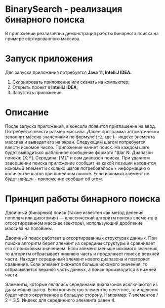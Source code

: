 # BinarySearch - реализация бинарного поиска

В приложении реализована демонстрация работы бинарного поиска на примере сортированного массива.

# Запуск приложения

Для запуска приложения потребуется **Java 11, IntelliJ IDEA.**

1. Склонировать приложение или скачать на компьютер;
2. Открыть проект в **IntelliJ IDEA**;
3. Запустить приложение.

# Описание

После запуска приложения, в консоли появится приглашение на ввод. Потребуется ввести размер массива.
Далее программа автоматически заполнит массив значениями по формуле `i*2`, где i - индекс элемента массива и выведет его на экран.
Следующим шагом потребуется ввести искомое число. Приложение начнет поиск. На каждом шаге будет выводиться шаблонное сообщение формата "Шаг N. Диапазон поиска: [X;Y]. Середина: [M]." и сам диапазон поиска.
При удачном завершении поиска приложение сообщит на какой позиции находится искомый элемент и сколько шагов потребовалось + информацию о количестве шагов при линейном поиске.
Если искомый элемент не будет найден - приложение сообщит об этом.

# Принцип работы бинарного поиска

Двоичный (бинарный) поиск (также известен как метод деления пополам или дихотомия) — классический алгоритм поиска элемента в отсортированном массиве (векторе), использующий дробление массива на половины.

Двоичный поиск работает в отсортированных структурах данных. При поиске алгоритм берет элемент из середины структуры и сравнивает его с поисковым значением. Если элемент меньше искомого значения, то алгоритм отбрасывает нижнюю часть и продолжает поиск в верхней части. Находит серединный элемент нового диапазона и повторяет сравнение. Если элемент окажется больше искомого значения, то отбрасывается верхняя часть данных, а поиск производится в нижней части.

Элементы, которые являлись серединами диапазонов исключаются из дальнейших шагов. 
Если количество элементов нечетное, то индексом будет число округленное в большую сторону. Например: 7 элементов / 2 = 3,5. Индекс для серединного элемента равен 4.